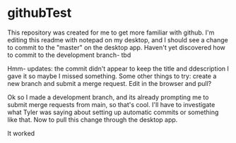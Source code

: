 # githubTest

This repository was created for me to get more familiar with github. I'm editing this readme with notepad on my desktop, and I should see a change to commit to the "master" on the desktop app.
Haven't yet discovered how to commit to the development branch- tbd

Hmm- updates: the commit didn't appear to keep the title and ddescription I gave it so maybe I missed something. 
Some other things to try: create a new branch and submit a merge request. Edit in the browser and pull?

Ok so I made a development branch, and its already prompting me to submit merge requests from main, so that's cool. I'll have to investigate what Tyler was saying about setting up automatic commits or something like that. Now to pull this change through the desktop app.

It worked
